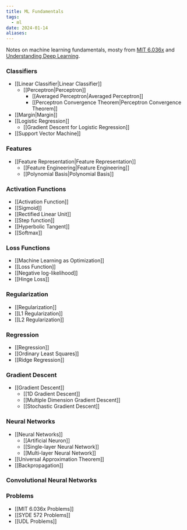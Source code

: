 ```yaml
---
title: ML Fundamentals
tags:
  - ml
date: 2024-01-14
aliases:
---
```

Notes on machine learning fundamentals, mosty from [MIT 6.036x](https://openlearninglibrary.mit.edu/courses/course-v1:MITx+6.036+1T2019/course/) and [Understanding Deep Learning](https://udlbook.github.io/udlbook/).

### Classifiers
- [[Linear Classifier|Linear Classifier]]
	- [[Perceptron|Perceptron]]
		- [[Averaged Perceptron|Averaged Perceptron]]
		- [[Perceptron Convergence Theorem|Perceptron Convergence Theorem]]
- [[Margin|Margin]]
- [[Logistic Regression]]
	- [[Gradient Descent for Logistic Regression]]
- [[Support Vector Machine]]
### Features
- [[Feature Representation|Feature Representation]]
	- [[Feature Engineering|Feature Engineering]]
	- [[Polynomial Basis|Polynomial Basis]]
### Activation Functions
- [[Activation Function]]
- [[Sigmoid]]
- [[Rectified Linear Unit]]
- [[Step function]]
- [[Hyperbolic Tangent]]
- [[Softmax]]
### Loss Functions
- [[Machine Learning as Optimization]]
- [[Loss Function]]
- [[Negative log-likelihood]]
- [[Hinge Loss]]
### Regularization
- [[Regularization]]
- [[L1 Regularization]]
- [[L2 Regularization]]
### Regression
- [[Regression]]
- [[Ordinary Least Squares]]
- [[Ridge Regression]]
### Gradient Descent
- [[Gradient Descent]]
	- [[1D Gradient Descent]]
	- [[Multiple Dimension Gradient Descent]]
	- [[Stochastic Gradient Descent]]
### Neural Networks
- [[Neural Networks]]
	- [[Artificial Neuron]]
	- [[Single-layer Neural Network]]
	- [[Multi-layer Neural Network]]
- [[Universal Approximation Theorem]]
- [[Backpropagation]] 

### Convolutional Neural Networks
### Problems
- [[MIT 6.036x Problems]]
- [[SYDE 572 Problems]]
- [[UDL Problems]]